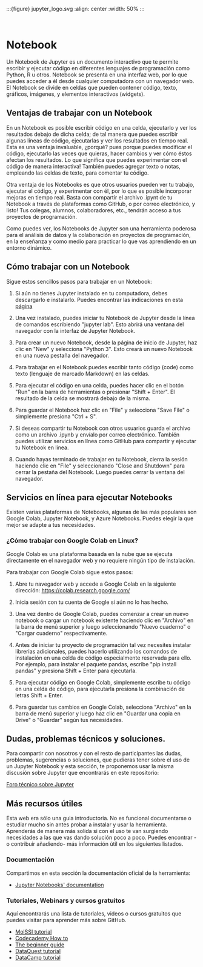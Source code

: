 :::{figure} jupyter_logo.svg
:align: center
:width: 50%
:::

<br>

# Notebook

Un Notebook de Jupyter es un documento interactivo que te permite escribir y
ejecutar código en diferentes lenguajes de programación como Python, R u otros.
Notebook se presenta en una interfaz web, por lo que puedes acceder a él desde
cualquier computadora con un navegador web. El Notebook se divide en celdas que
pueden contener código, texto, gráficos, imágenes, y elementos interactivos
(widgets).  


## Ventajas de trabajar con un Notebook

En un Notebook es posible escribir código en una celda, ejecutarlo y ver los
resultados debajo de dicha celda; de tal manera que puedes escribir algunas
líneas de código, ejecutarlas y ver los resultados en tiempo real. Esta es una
ventaja invaluable, ¿porqué? pues porque puedes modificar el código, ejecutarlo
las veces que quieras, hacer cambios y ver cómo éstos afectan los resultados.
Lo que significa que puedes experimentar con el código de manera interactiva!
También puedes agregar texto o notas, empleando las celdas de texto, para
comentar tu código.

Otra ventaja de los Notebooks es que otros usuarios pueden ver tu trabajo,
ejecutar el código, y experimentar con él, por lo que es posible incorporar
mejoras en  tiempo real. Basta con compartir el archivo .ipynt de tu Notebook a
través de plataformas como GitHub, o por correo electrónico, y listo! Tus
colegas, alumnos, colaboradores, etc., tendrán acceso a tus proyectos de
programación.

Como puedes ver, los Notebooks de Jupyter son una herramienta poderosa para el
análisis de datos y la colaboración en proyectos de programación, en la
enseñanza y como medio para practicar lo que vas aprendiendo en un entorno
dinámico.


## Cómo trabajar con un Notebook

Sigue estos sencillos pasos para trabajar en un Notebook:

1. Si aún no tienes Jupyter instalado en tu computadora, debes descargarlo e
   instalarlo. Puedes encontrar las indicaciones en esta [página][jupyter]

2. Una vez instalado, puedes iniciar tu Notebook de Jupyter desde la línea de
   comandos escribiendo "jupyter lab". Esto abrirá una ventana del navegador
   con la interfaz de Jupyter Notebook.

3. Para crear un nuevo Notebook, desde la página de inicio de Jupyter, haz clic
   en "New" y selecciona "Python 3".  Esto creará un nuevo Notebook en una
   nueva pestaña del navegador.

4. Para trabajar en el Notebook puedes escribir tanto código (code) como texto
   (lenguaje de marcado Markdown) en las celdas.

5. Para ejecutar el código en una celda, puedes hacer clic en el botón "Run" en
   la barra de herramientas o presionar "Shift + Enter". El resultado de la
   celda se mostrará debajo de la misma.

6. Para guardar el Notebook haz clic en "File" y selecciona "Save File" o
   simplemente presiona "Ctrl + S".

7. Si deseas compartir tu Notebook con otros usuarios guarda el archivo como un
   archivo .ipynb y envíalo por correo electrónico. También puedes utilizar
   servicios en línea como GitHub para compartir y ejecutar tu Notebook en línea.

8. Cuando hayas terminado de trabajar en tu Notebook, cierra la sesión haciendo
   clic en "File" y seleccionando "Close and Shutdown" para cerrar la pestaña
   del Notebook. Luego puedes cerrar la ventana del navegador.

## Servicios en línea para ejecutar Notebooks

Existen varias plataformas de Notebooks, algunas de las más populares son
Google Colab, Jupyter Notebook, y Azure Notebooks. Puedes elegir la que mejor
se adapte a tus necesidades.

### ¿Cómo trabajar con Google Colab en Linux?

Google Colab es una plataforma basada en la nube que se ejecuta directamente en
el navegador web y no requiere ningún tipo de instalación. 

Para trabajar con Google Colab sigue estos pasos:

1. Abre tu navegador web y accede a Google Colab en la siguiente dirección:
   https://colab.research.google.com/

2. Inicia sesión con tu cuenta de Google si aún no lo has hecho.

3. Una vez dentro de Google Colab, puedes comenzar a crear un nuevo notebook o
   cargar un notebook existente haciendo clic en "Archivo" en la barra de menú
   superior y luego seleccionando "Nuevo cuaderno" o "Cargar cuaderno"
   respectivamente.

4. Antes de iniciar tu proyecto de programación tal vez necesites instalar
   librerias adicionales, puedes hacerlo utilizando los comandos de instalación
   en una celda de código especialmente reservada para ello. Por ejemplo, para
   instalar el paquete pandas, escribe "pip install pandas" y presiona Shift +
   Enter para ejecutarla.

5. Para ejecutar código en Google Colab, simplemente escribe tu código en una
   celda de código, para ejecutarla presiona la combinación de letras Shift +
   Enter.

6. Para guardar tus cambios en Google Colab, selecciona "Archivo" en la barra
   de menú superior y luego haz clic en "Guardar una copia en Drive" o
   "Guardar" según tus necesidades.

## Dudas, problemas técnicos y soluciones.

Para compartir con nosotros y con el resto de participantes las dudas,
problemas, sugerencias o soluciones, que pudieras tener sobre el uso de un Jupyter Notebook y
esta sección, te proponemos usar la misma discusión sobre Jupyter que encontrarás en este repositorio:

[Foro técnico sobre Jupyter][foro]

## Más recursos útiles

Esta web era sólo una guia introductoria. No es funcional documentarse o
estudiar mucho sin antes probar a instalar y usar la herramienta. Aprenderás de
manera más solida si con el uso te van surgiendo necesidades a las que vas
dando solución poco a poco. Puedes encontrar -o contribuir añadiendo- más
información útil en los siguientes listados.

### Documentación

Compartimos en esta sección la documentación oficial de la herramienta:

- [Jupyter Notebooks' documentation][notebook_docs]

### Tutoriales, Webinars y cursos gratuitos

Aquí encontrarás una lista de tutoriales, videos o cursos gratuitos que puedes visitar para aprender más sobre GitHub.

- [MolSSI tutorial][molssi]
- [Codecademy How to][codecademy]
- [The beginner guide][beginner]
- [DataQuest tutorial][dataquest]
- [DataCamp tutorial][datacamp]

[jupyter]: ../jupyter/jupyter.md
[foro]: https://github.com/uibcdf/Taller-Linux/discussions/11
[notebook_docs]: https://jupyter-notebook.readthedocs.io/en/latest/
[molssi]: https://education.molssi.org/getting-started-computational-chemistry/06-jupyter/index.html
[codecademy]:https://www.codecademy.com/article/how-to-use-jupyter-notebooks
[beginner]: https://jupyter-notebook-beginner-guide.readthedocs.io/en/latest/
[dataquest]: https://www.dataquest.io/blog/jupyter-notebook-tutorial/
[datacamp]: https://www.datacamp.com/tutorial/tutorial-jupyter-notebook

